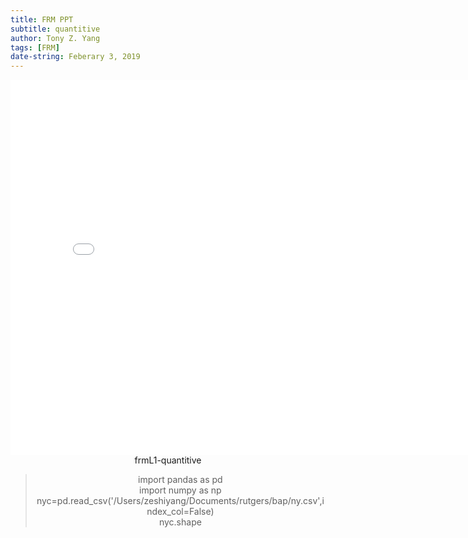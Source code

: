 ```yaml
---
title: FRM PPT
subtitle: quantitive
author: Tony Z. Yang
tags: [FRM]
date-string: Feberary 3, 2019
---
```


<center>
   <embed src="/images/frmL1-quantitive.pdf" width="800" height="600">
</embed>
<a hreb="/images/frmL1-quantitive.pdf">frmL1-quantitive</a>
<blockquote>
  <p>
import pandas as pd <br/>
import numpy as np <br/>
nyc=pd.read_csv('/Users/zeshiyang/Documents/rutgers/bap/ny.csv',index_col=False)<br/>
nyc.shape</p>
</blockquote>


